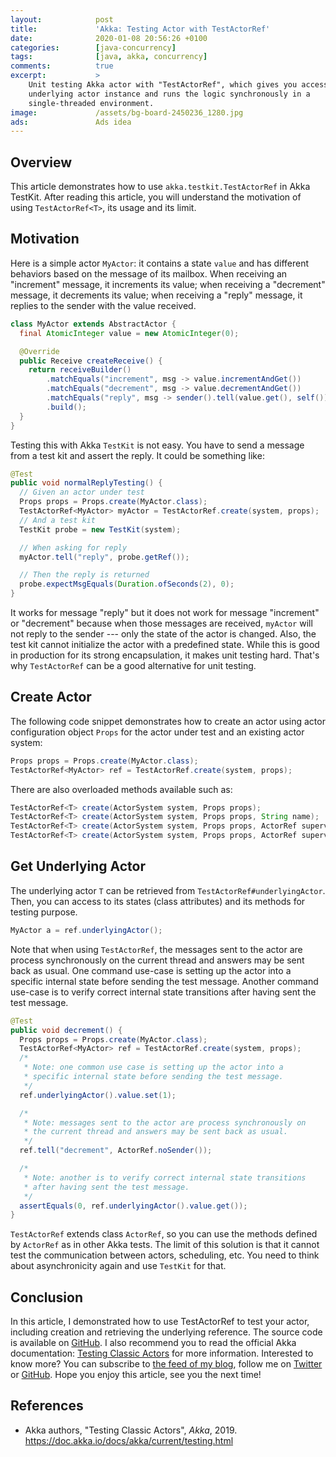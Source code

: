 ```yaml
---
layout:            post
title:             'Akka: Testing Actor with TestActorRef'
date:              2020-01-08 20:56:26 +0100
categories:        [java-concurrency]
tags:              [java, akka, concurrency]
comments:          true
excerpt:           >
    Unit testing Akka actor with "TestActorRef", which gives you access to
    underlying actor instance and runs the logic synchronously in a
    single-threaded environment.
image:             /assets/bg-board-2450236_1280.jpg
ads:               Ads idea
---
```


## Overview

This article demonstrates how to use `akka.testkit.TestActorRef` in Akka TestKit.
After reading this article, you will understand the motivation of using
`TestActorRef<T>`, its usage and its limit.

## Motivation

Here is a simple actor `MyActor`: it contains a state `value` and has different
behaviors based on the message of its mailbox. When receiving an "increment"
message, it increments its value; when receiving a "decrement" message, it
decrements its value; when receiving a "reply" message, it replies to the
sender with the value received.

```java
class MyActor extends AbstractActor {
  final AtomicInteger value = new AtomicInteger(0);

  @Override
  public Receive createReceive() {
    return receiveBuilder()
        .matchEquals("increment", msg -> value.incrementAndGet())
        .matchEquals("decrement", msg -> value.decrementAndGet())
        .matchEquals("reply", msg -> sender().tell(value.get(), self()))
        .build();
  }
}
```

Testing this with Akka `TestKit` is not easy. You have to send a message from a
test kit and assert the reply. It could be something like:

```java
@Test
public void normalReplyTesting() {
  // Given an actor under test
  Props props = Props.create(MyActor.class);
  TestActorRef<MyActor> myActor = TestActorRef.create(system, props);
  // And a test kit
  TestKit probe = new TestKit(system);

  // When asking for reply
  myActor.tell("reply", probe.getRef());

  // Then the reply is returned
  probe.expectMsgEquals(Duration.ofSeconds(2), 0);
}
```

It works for message "reply" but it does not work for message "increment" or
"decrement" because when those messages are received, `myActor` will not reply
to the sender --- only the state of the actor is changed. Also, the test kit
cannot initialize the actor with a predefined state. While this is good in
production for its strong encapsulation, it makes unit testing hard. That's why
`TestActorRef` can be a good alternative for unit testing.

## Create Actor

The following code snippet demonstrates how to create
an actor using actor configuration object `Props` for the actor under
test and an existing actor system:

```java
Props props = Props.create(MyActor.class);
TestActorRef<MyActor> ref = TestActorRef.create(system, props);
```

There are also overloaded methods available such as:

```java
TestActorRef<T> create(ActorSystem system, Props props);
TestActorRef<T> create(ActorSystem system, Props props, String name);
TestActorRef<T> create(ActorSystem system, Props props, ActorRef supervisor);
TestActorRef<T> create(ActorSystem system, Props props, ActorRef supervisor, String name);
```

## Get Underlying Actor

The underlying actor `T` can be retrieved from `TestActorRef#underlyingActor`.
Then, you can access to its states (class attributes) and its methods for
testing purpose.

```java
MyActor a = ref.underlyingActor();
```

Note that when using `TestActorRef`, the messages sent to the actor are
process synchronously on the current thread and answers may be sent back as
usual. One command use-case is setting up the actor into a specific internal
state before sending the test message. Another command use-case is to verify
correct internal state transitions after having sent the test message.

```java
@Test
public void decrement() {
  Props props = Props.create(MyActor.class);
  TestActorRef<MyActor> ref = TestActorRef.create(system, props);
  /*
   * Note: one common use case is setting up the actor into a
   * specific internal state before sending the test message.
   */
  ref.underlyingActor().value.set(1);

  /*
   * Note: messages sent to the actor are process synchronously on
   * the current thread and answers may be sent back as usual.
   */
  ref.tell("decrement", ActorRef.noSender());

  /*
   * Note: another is to verify correct internal state transitions
   * after having sent the test message.
   */
  assertEquals(0, ref.underlyingActor().value.get());
}
```

`TestActorRef` extends class `ActorRef`, so you can use the methods defined by
`ActorRef` as in other Akka tests. The limit of this solution is that it cannot
test the communication between actors, scheduling, etc. You need to think about
asynchronicity again and use `TestKit` for that.

## Conclusion

In this article, I demonstrated how to use TestActorRef to test your actor,
including creation and retrieving the underlying reference. The source code is
available on
[GitHub](https://github.com/mincong-h/java-examples/blob/blog/2020-01-08-TestActorRef/akka/src/test/java/io/mincongh/akka/TestActorRefTest.java).
I also recommend you to read the official Akka documentation: [Testing Classic
Actors](https://doc.akka.io/docs/akka/current/testing.html) for more
information. Interested to know more? You can subscribe to [the feed of my blog](/feed.xml), follow me
on [Twitter](https://twitter.com/mincong_h) or
[GitHub](https://github.com/mincong-h/). Hope you enjoy this article, see you the next time!

## References

- Akka authors, "Testing Classic Actors", _Akka_, 2019.
  <https://doc.akka.io/docs/akka/current/testing.html>

